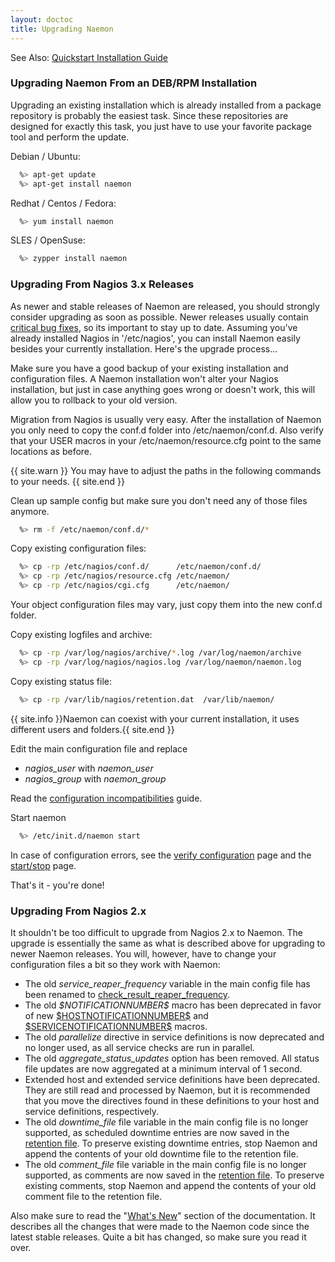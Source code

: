 ```yaml
---
layout: doctoc
title: Upgrading Naemon
---
```


<span class="glyphicon glyphicon-arrow-right"></span> See Also: <a href="quickstart.html">Quickstart Installation Guide</a>


### Upgrading Naemon From an DEB/RPM Installation

Upgrading an existing installation which is already installed from a package repository is
probably the easiest task. Since these repositories are designed for exactly this task, you
just have to use your favorite package tool and perform the update.

Debian / Ubuntu:

```bash
  %> apt-get update
  %> apt-get install naemon
```

Redhat / Centos / Fedora:

```bash
  %> yum install naemon
```

SLES / OpenSuse:

```bash
  %> zypper install naemon
```


### Upgrading From Nagios 3.x Releases

As newer and stable releases of Naemon are released, you should strongly consider upgrading as soon as possible.
Newer releases usually contain <a href="/documentation/usersguide/knownissues.html">critical bug fixes</a>, so its important to stay up to date.
Assuming you've already installed Nagios in '/etc/nagios', you can install Naemon easily besides your currently installation.
Here's the upgrade process...

Make sure you have a good backup of your existing installation and configuration files.
A Naemon installation won't alter your Nagios installation, but just in case
anything goes wrong or doesn't work, this will allow you to rollback to your old version.

Migration from Nagios is usually very easy. After the installation of Naemon
you only need to copy the conf.d folder into /etc/naemon/conf.d. Also verify
that your USER macros in your /etc/naemon/resource.cfg point to the same locations
as before.

{{ site.warn }}
You may have to adjust the paths in the following commands to your needs.
{{ site.end }}

Clean up sample config but make sure you don't need any of those files anymore.

```bash
  %> rm -f /etc/naemon/conf.d/*
```

Copy existing configuration files:

```bash
  %> cp -rp /etc/nagios/conf.d/      /etc/naemon/conf.d/
  %> cp -rp /etc/nagios/resource.cfg /etc/naemon/
  %> cp -rp /etc/nagios/cgi.cfg      /etc/naemon/
```

Your object configuration files may vary, just copy them into the new conf.d folder.

Copy existing logfiles and archive:

```bash
  %> cp -rp /var/log/nagios/archive/*.log /var/log/naemon/archive
  %> cp -rp /var/log/nagios/nagios.log /var/log/naemon/naemon.log
```

Copy existing status file:

```bash
  %> cp -rp /var/lib/nagios/retention.dat  /var/lib/naemon/
```

{{ site.info }}Naemon can coexist with your current installation, it uses different users and folders.{{ site.end }}

Edit the main configuration file and replace

<ul>
<li><i>nagios_user</i> with <i>naemon_user</i></li>
<li><i>nagios_group</i> with <i>naemon_group</i></li>
</ul>

Read the <a href="config-incompat3to4.html">configuration incompatibilities</a> guide.

Start naemon

```bash
  %> /etc/init.d/naemon start
```

In case of configuration errors, see the <a href="verifyconfig.html">verify configuration</a>
page and the <a href="startstop.html">start/stop</a> page.

That's it - you're done!




### Upgrading From Nagios 2.x

It shouldn't be too difficult to upgrade from Nagios 2.x to Naemon.
The upgrade is essentially the same as what is described above for upgrading to newer Naemon releases.
You will, however, have to change your configuration files a bit so they work with Naemon:

<ul>
<li>The old <i>service_reaper_frequency</i> variable in the main config file has been renamed to
    <a href="configmain.html#check_result_reaper_frequency">check_result_reaper_frequency</a>.</li>
<li>The old <i>$NOTIFICATIONNUMBER$</i> macro has been deprecated in favor of new
    <a href="macrolist.html#hostnotificationnumber">$HOSTNOTIFICATIONNUMBER$</a> and
    <a href="macrolist.html#servicenotificationnumber">$SERVICENOTIFICATIONNUMBER$</a> macros.</li>
<li>The old <i>parallelize</i> directive in service definitions is now deprecated and no
    longer used, as all service checks are run in parallel.</li>
<li>The old <i>aggregate_status_updates</i> option has been removed. All status file updates are
    now aggregated at a minimum interval of 1 second.</li>
<li>Extended host and extended service definitions have been deprecated. They are still read and
    processed by Naemon, but it is recommended that you move the directives found in these definitions
    to your host and service definitions, respectively.</li>
<li>The old <i>downtime_file</i> file variable in the main config file is no longer supported, as
    scheduled downtime entries are now saved in the <a href="configmain.html#state_retention_file">retention file</a>.
    To preserve existing downtime entries, stop Naemon and append the contents of your old downtime
    file to the retention file.</li>
<li>The old <i>comment_file</i> file variable in the main config file is no longer supported, as
    comments are now saved in the <a href="configmain.html#state_retention_file">retention file</a>.
    To preserve existing comments, stop Naemon and append the contents of your old comment file to the retention file.</li>
</ul>

Also make sure to read the "<a href="whatsnew.html">What's New</a>" section of the documentation.
It describes all the changes that were made to the Naemon code since the latest stable releases.
Quite a bit has changed, so make sure you read it over.

